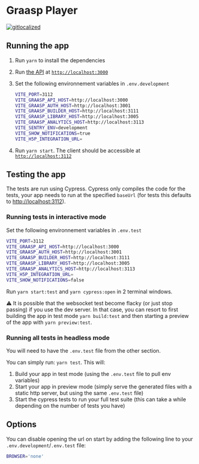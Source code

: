 # Graasp Player

[![gitlocalized](https://gitlocalize.com/repo/9233/whole_project/badge.svg)](https://gitlocalize.com/repo/9233?utm_source=badge)

## Running the app

1. Run `yarn` to install the dependencies
2. Run [the API](https://github.com/graasp/graasp) at [`http://localhost:3000`](http://localhost:3000)
3. Set the following environnement variables in `.env.development`

    ```sh
    VITE_PORT=3112
    VITE_GRAASP_API_HOST=http://localhost:3000
    VITE_GRAASP_AUTH_HOST=http://localhost:3001
    VITE_GRAASP_BUILDER_HOST=http://localhost:3111
    VITE_GRAASP_LIBRARY_HOST=http://localhost:3005
    VITE_GRAASP_ANALYTICS_HOST=http://localhost:3113
    VITE_SENTRY_ENV=development
    VITE_SHOW_NOTIFICATIONS=true
    VITE_H5P_INTEGRATION_URL=
    ```

4. Run `yarn start`. The client should be accessible at [`http://localhost:3112`](http://localhost:3112)

## Testing the app

The tests are run using Cypress. Cypress only compiles the code for the tests, your app needs to run at the specified `baseUrl` (for tests this defaults to <http://localhost:3112>).

### Running tests in interactive mode

Set the following environnement variables in `.env.test`

```sh
VITE_PORT=3112
VITE_GRAASP_API_HOST=http://localhost:3000
VITE_GRAASP_AUTH_HOST=http://localhost:3001
VITE_GRAASP_BUILDER_HOST=http://localhost:3111
VITE_GRAASP_LIBRARY_HOST=http://localhost:3005
VITE_GRAASP_ANALYTICS_HOST=http://localhost:3113
VITE_H5P_INTEGRATION_URL=
VITE_SHOW_NOTIFICATIONS=false
```

Run `yarn start:test` and `yarn cypress:open` in 2 terminal windows.

:warning: It is possible that the websocket test become flacky (or just stop passing) if you use the dev server. In that case, you can resort to first building the app in test mode `yarn build:test` and then starting a preview of the app with `yarn preview:test`.

### Running all tests in headless mode

You will need to have the `.env.test` file from the other section.

You can simply run: `yarn test`. This will:

1. Build your app in test mode (using the `.env.test` file to pull env variables)
2. Start your app in preview mode (simply serve the generated files with a static http server, but using the same `.env.test` file)
3. Start the cypress tests to run your full test suite (this can take a while depending on the number of tests you have)

## Options

You can disable opening the url on start by adding the following line to your `.env.development`/`.env.test` file:

```sh
BROWSER='none'
```
